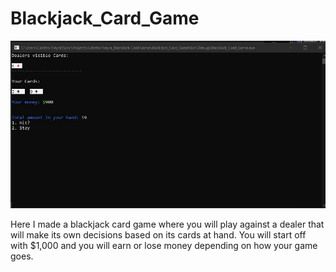 # Blackjack_Card_Game

![Blackjack_Card_Game](Screenshots/Blackjack_Card_Game.jpg)

Here I made a blackjack card game where you will play against a dealer that will make its own decisions based on its cards at hand. You will start off with $1,000 and you will earn or lose money depending on how your game goes.
